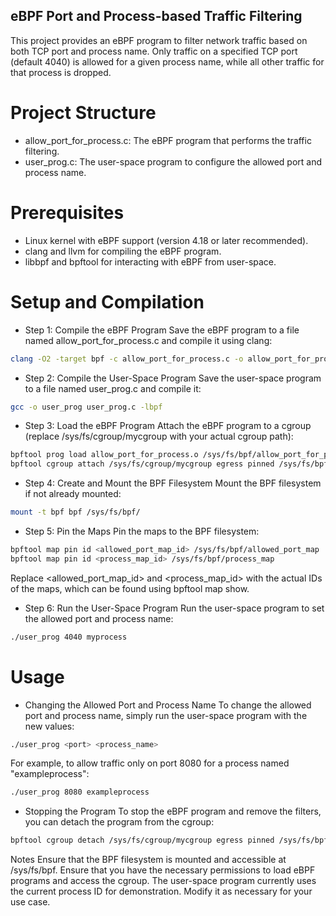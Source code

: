 ## eBPF Port and Process-based Traffic Filtering
This project provides an eBPF program to filter network traffic based on both TCP port and process name. Only traffic on a specified TCP port (default 4040) is allowed for a given process name, while all other traffic for that process is dropped.

# Project Structure
- allow_port_for_process.c: The eBPF program that performs the traffic filtering.
- user_prog.c: The user-space program to configure the allowed port and process name.
# Prerequisites
- Linux kernel with eBPF support (version 4.18 or later recommended).
- clang and llvm for compiling the eBPF program.
- libbpf and bpftool for interacting with eBPF from user-space.
# Setup and Compilation
- Step 1: Compile the eBPF Program
Save the eBPF program to a file named allow_port_for_process.c and compile it using clang:
```bash
clang -O2 -target bpf -c allow_port_for_process.c -o allow_port_for_process.o
```
- Step 2: Compile the User-Space Program
Save the user-space program to a file named user_prog.c and compile it:
```bash
gcc -o user_prog user_prog.c -lbpf
```
- Step 3: Load the eBPF Program
Attach the eBPF program to a cgroup (replace /sys/fs/cgroup/mycgroup with your actual cgroup path):
```bash
bpftool prog load allow_port_for_process.o /sys/fs/bpf/allow_port_for_process
bpftool cgroup attach /sys/fs/cgroup/mycgroup egress pinned /sys/fs/bpf/allow_port_for_process
```
- Step 4: Create and Mount the BPF Filesystem
Mount the BPF filesystem if not already mounted:
```bash
mount -t bpf bpf /sys/fs/bpf/
```
- Step 5: Pin the Maps
Pin the maps to the BPF filesystem:
```bash
bpftool map pin id <allowed_port_map_id> /sys/fs/bpf/allowed_port_map
bpftool map pin id <process_map_id> /sys/fs/bpf/process_map
```
Replace <allowed_port_map_id> and <process_map_id> with the actual IDs of the maps, which can be found using bpftool map show.

- Step 6: Run the User-Space Program
Run the user-space program to set the allowed port and process name:
```bash
./user_prog 4040 myprocess
```
# Usage
- Changing the Allowed Port and Process Name
To change the allowed port and process name, simply run the user-space program with the new values:
```bash
./user_prog <port> <process_name>
```
For example, to allow traffic only on port 8080 for a process named "exampleprocess":
```bash
./user_prog 8080 exampleprocess
```
- Stopping the Program
To stop the eBPF program and remove the filters, you can detach the program from the cgroup:
```bash
bpftool cgroup detach /sys/fs/cgroup/mycgroup egress pinned /sys/fs/bpf/allow_port_for_process
```
Notes
Ensure that the BPF filesystem is mounted and accessible at /sys/fs/bpf.
Ensure that you have the necessary permissions to load eBPF programs and access the cgroup.
The user-space program currently uses the current process ID for demonstration. Modify it as necessary for your use case.

